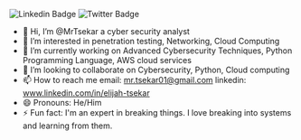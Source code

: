 ![Linkedin Badge](https://img.shields.io/badge/-MrTsekar-blue?style=for-the-badge&logo=LinkedIn&logoColor=white&link=https://www.linkedin.com/in/elijah-tsekar/)
![Twitter Badge](https://img.shields.io/badge/-@MrTsekar-1ca0f1?style=for-the-badge&logo=twitter&logoColor=white&link=https://twitter.com/Mr_T_E)
- 👋 Hi, I’m @MrTsekar a cyber security analyst
- 👀 I’m interested in penetration testing, Networking, Cloud Computing
- 🌱 I’m currently working on Advanced Cybersecurity Techniques, Python Programming Language, AWS cloud services
- 💞️ I’m looking to collaborate on Cybersecurity, Python, Cloud computing
- 📫 How to reach me email: mr.tsekar01@gmail.com linkedin: www.linkedin.com/in/elijah-tsekar
- 😄 Pronouns: He/Him
- ⚡ Fun fact:  I'm an expert in breaking things. I love breaking into systems and learning from them.

<!---
MrTsekar/MrTsekar is a ✨ special ✨ repository because its `README.md` (this file) appears on your GitHub profile.
You can click the Preview link to take a look at your changes.
--->
